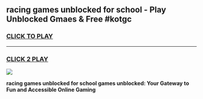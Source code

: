
## racing games unblocked for school - Play Unblocked Gmaes & Free #kotgc
<h3>
<a href="https://premium.freeplayer.one?title=racing_games_unblocked_for_school&ref=01M">CLICK TO PLAY</a></h3>
<hr>

<h3>
<a href="https://premium.freeplayer.one?title=racing_games_unblocked_for_school&ref=01M">CLICK 2 PLAY</a>
  
</h3>

<a href="https://premium.freeplayer.one?title=racing_games_unblocked_for_school&ref=01M"><img src="https://clearcache.store/games.png"></a>


**racing games unblocked for school games unblocked: Your Gateway to Fun and Accessible Online Gaming**
